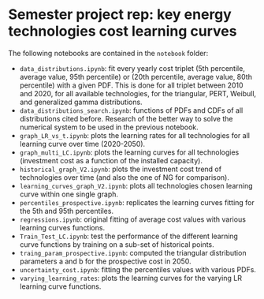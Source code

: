 # Semester project rep: key energy technologies cost learning curves

The following notebooks are contained in the `notebook` folder:
- `data_distributions.ipynb`: fit every yearly cost triplet (5th percentile, average value, 95th percentile) or (20th percentile, average value, 80th percentile) with a given PDF. This is done for all triplet between 2010 and 2020, for all available technologies, for the triangular, PERT, Weibull, and generalized gamma distributions. 
- `data_distributions_search.ipynb`: functions of PDFs and CDFs of all distributions cited before. Research of the better way to solve the numerical system to be used in the previous notebook. 
- `graph_LR_vs_t.ipynb`: plots the learning rates for all technologies for all learning curve over time (2020-2050). 
- `graph_multi_LC.ipynb`: plots the learning curves for all technologies (investment cost as a function of the installed capacity). 
- `historical_graph_V2.ipynb`: plots the investment cost trend of technologies over time (and also the one of NG for comparison).
- `learning_curves_graph_V2.ipynb`: plots all technologies chosen learning curve within one single graph.
- `percentiles_prospective.ipynb`: replicates the learning curves fitting for the 5th and 95th percentiles. 
- `regressions.ipynb`: original fitting of average cost values with various learning curves functions. 
- `Train_Test_LC.ipynb`: test the performance of the different learning curve functions by training on a sub-set of historical points. 
- `traing_param_prospective.ipynb`: computed the triangular distribution parameters a and b for the prospective cost in 2050. 
- `uncertainty_cost.ipynb`: fitting the percentiles values with various PDFs. 
- `varying_learning_rates`: plots the learning curves for the varying LR learning curve functions. 